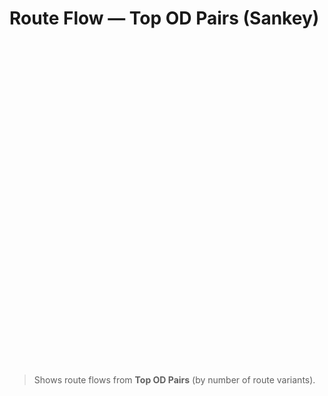 # Route Flow — Top OD Pairs (Sankey)

<div id="sankey" style="height:520px;"></div>
<script src="https://cdn.plot.ly/plotly-2.32.0.min.js"></script>
<script>

function siteRoot(){
  const parts = location.pathname.split('/').filter(Boolean);
  return parts.length ? '/' + parts[0] + '/' : '/';
}
function bust(u){
  const v = Date.now(); // force fresh fetch on Pages/CDN
  return u + (u.includes('?') ? '&' : '?') + 'v=' + v;
}

function renderSankey(){
  const target = document.getElementById('sankey');
  if (!target) return;
  fetch(bust(siteRoot() + 'assets/route_flow_sankey.json'))
    .then(r=>r.json())
    .then(fig=> Plotly.newPlot('sankey', fig.data, fig.layout, {displayModeBar:false, responsive:true}))
    .catch(err=>{ console.error(err); target.innerHTML="<em>Data not available.</em>";});
}
if (document.readyState === 'loading') document.addEventListener('DOMContentLoaded', renderSankey);
else renderSankey();
if (window.document$) document$.subscribe(renderSankey);
</script>

> Shows route flows from **Top OD Pairs** (by number of route variants).
